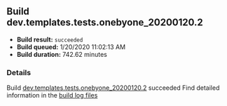 ## Build dev.templates.tests.onebyone_20200120.2
- **Build result:** `succeeded`
- **Build queued:** 1/20/2020 11:02:13 AM
- **Build duration:** 742.62 minutes
### Details
Build [dev.templates.tests.onebyone_20200120.2](https://winappstudio.visualstudio.com/web/build.aspx?pcguid=a4ef43be-68ce-4195-a619-079b4d9834c2&builduri=vstfs%3a%2f%2f%2fBuild%2fBuild%2f32601) succeeded
Find detailed information in the [build log files]()
